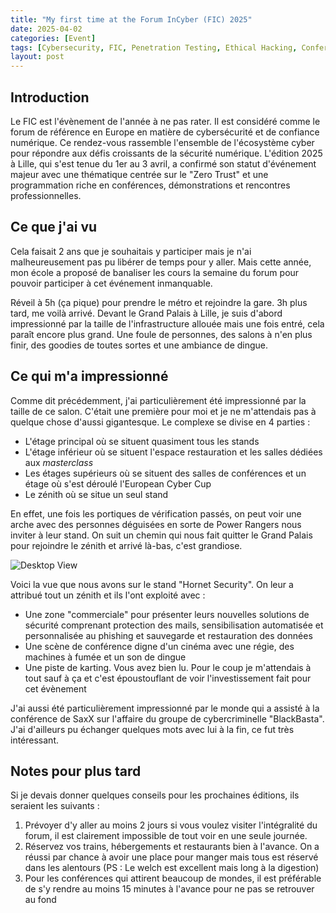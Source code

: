 ```yaml
---
title: "My first time at the Forum InCyber (FIC) 2025"
date: 2025-04-02
categories: [Event]
tags: [Cybersecurity, FIC, Penetration Testing, Ethical Hacking, Conference]
layout: post
---
```


## Introduction

Le FIC est l'évènement de l'année à ne pas rater. Il est considéré comme le forum de référence en Europe en matière de cybersécurité et de confiance numérique. Ce rendez-vous rassemble l'ensemble de l'écosystème cyber pour répondre aux défis croissants de la sécurité numérique. L'édition 2025 à Lille, qui s'est tenue du 1er au 3 avril, a confirmé son statut d'événement majeur avec une thématique centrée sur le "Zero Trust" et une programmation riche en conférences, démonstrations et rencontres professionnelles.

## Ce que j'ai vu

Cela faisait 2 ans que je souhaitais y participer mais je n'ai malheureusement pas pu libérer de temps pour y aller. Mais cette année, mon école a proposé de
banaliser les cours la semaine du forum pour pouvoir participer à cet événement inmanquable.

Réveil à 5h (ça pique) pour prendre le métro et rejoindre la gare. 3h plus tard, me voilà arrivé.
Devant le Grand Palais à Lille, je suis d'abord impressionné par la taille de l'infrastructure allouée mais une fois entré, cela paraît encore plus grand. Une foule de personnes, des salons à n'en plus finir, des goodies de toutes sortes et une ambiance de dingue.

## Ce qui m'a impressionné

Comme dit précédemment, j'ai particulièrement été impressionné par la taille de ce salon. C'était une première pour moi et je ne m'attendais pas à quelque chose d'aussi gigantesque. Le complexe se divise en 4 parties :

- L'étage principal où se situent quasiment tous les stands
- L'étage inférieur où se situent l'espace restauration et les salles dédiées aux *masterclass*
- Les étages supérieurs où se situent des salles de conférences et un étage où s'est déroulé l'European Cyber Cup
- Le zénith où se situe un seul stand

En effet, une fois les portiques de vérification passés, on peut voir une arche avec des personnes déguisées en sorte de Power Rangers nous inviter à leur stand. On suit un chemin qui nous fait quitter le Grand Palais pour rejoindre le zénith et arrivé là-bas, c'est grandiose.

![Desktop View](/assets/_posts/FIC/FIC.png)

Voici la vue que nous avons sur le stand "Hornet Security". On leur a attribué tout un zénith et ils l'ont exploité avec :

- Une zone "commerciale" pour présenter leurs nouvelles solutions de sécurité comprenant protection des mails, sensibilisation automatisée et personnalisée au phishing et sauvegarde et restauration des données
- Une scène de conférence digne d'un cinéma avec une régie, des machines à fumée et un son de dingue
- Une piste de karting. Vous avez bien lu. Pour le coup je m'attendais à tout sauf à ça et c'est époustouflant de voir l'investissement fait pour cet évènement

J'ai aussi été particulièrement impressionné par le monde qui a assisté à la conférence de SaxX sur l'affaire du groupe de cybercriminelle "BlackBasta". J'ai d'ailleurs pu échanger quelques mots avec lui à la fin, ce fut très intéressant.

## Notes pour plus tard

Si je devais donner quelques conseils pour les prochaines éditions, ils seraient les suivants :

1. Prévoyer d'y aller au moins 2 jours si vous voulez visiter l'intégralité du forum, il est clairement impossible de tout voir en une seule journée.
2. Réservez vos trains, hébergements et restaurants bien à l'avance. On a réussi par chance à avoir une place pour manger mais tous est réservé dans les alentours (PS : Le welch est excellent mais long à la digestion)
3. Pour les conférences qui attirent beaucoup de mondes, il est préférable de s'y rendre au moins 15 minutes à l'avance pour ne pas se retrouver au fond